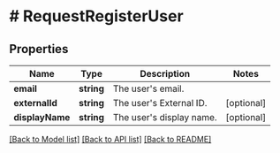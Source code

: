 # # RequestRegisterUser

## Properties

Name | Type | Description | Notes
------------ | ------------- | ------------- | -------------
**email** | **string** | The user&#39;s email. |
**externalId** | **string** | The user&#39;s External ID. | [optional]
**displayName** | **string** | The user&#39;s display name. | [optional]

[[Back to Model list]](../../README.md#models) [[Back to API list]](../../README.md#endpoints) [[Back to README]](../../README.md)
